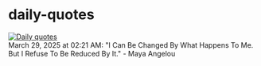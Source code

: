 # daily-quotes
[![Daily quotes](https://github.com/ceepu8/daily-quotes/actions/workflows/daily-quote.yml/badge.svg)](https://github.com/ceepu8/daily-quotes/actions/workflows/daily-quote.yml)<br/>
March 29, 2025 at 02:21 AM: "I Can Be Changed By What Happens To Me. But I Refuse To Be Reduced By It." - Maya Angelou
